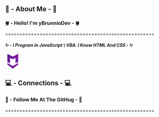 ## 🥳 - About Me - 🥳
### 🍀 - **Hello! I'm yBrunnioDev** - 🍀
====================================================
#### ✨ - *I Program In JavaScript \ VBA. I Know HTML And CSS* - ✨
![Clique](https://github.com/adam-p/markdown-here/raw/master/src/common/images/icon48.png "Logo Title Text 1")

## 💻 - Connections - 💻
### 📃 - **Follow Me At The GitHug** - 📃
====================================================

<!--
**BrunnioDevs/BrunnioDevs** is a ✨ _special_ ✨ repository because its `README.md` (this file) appears on your GitHub profile.

Here are some ideas to get you started:

- 🔭 I’m currently working on ...
- 🌱 I’m currently learning ...
- 👯 I’m looking to collaborate on ...
- 🤔 I’m looking for help with ...
- 💬 Ask me about ...
- 📫 How to reach me: ...
- 😄 Pronouns: ...
- ⚡ Fun fact: ...
-->
